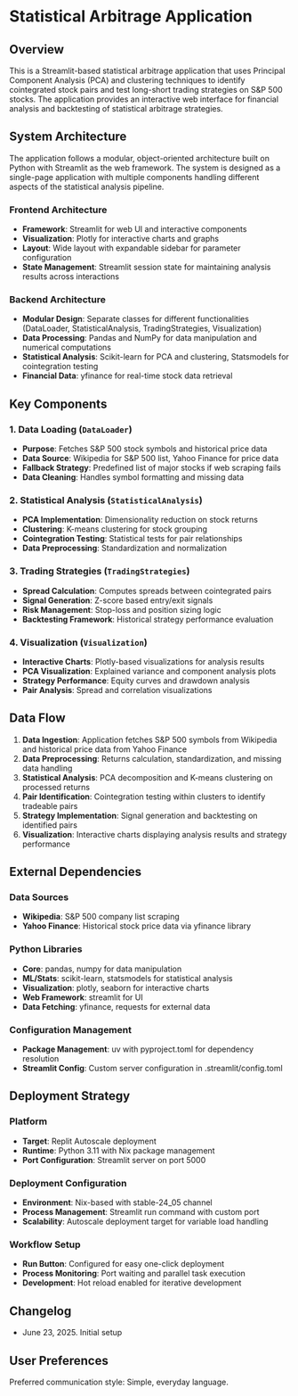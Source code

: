 # Statistical Arbitrage Application

## Overview

This is a Streamlit-based statistical arbitrage application that uses Principal Component Analysis (PCA) and clustering techniques to identify cointegrated stock pairs and test long-short trading strategies on S&P 500 stocks. The application provides an interactive web interface for financial analysis and backtesting of statistical arbitrage strategies.

## System Architecture

The application follows a modular, object-oriented architecture built on Python with Streamlit as the web framework. The system is designed as a single-page application with multiple components handling different aspects of the statistical analysis pipeline.

### Frontend Architecture
- **Framework**: Streamlit for web UI and interactive components
- **Visualization**: Plotly for interactive charts and graphs
- **Layout**: Wide layout with expandable sidebar for parameter configuration
- **State Management**: Streamlit session state for maintaining analysis results across interactions

### Backend Architecture
- **Modular Design**: Separate classes for different functionalities (DataLoader, StatisticalAnalysis, TradingStrategies, Visualization)
- **Data Processing**: Pandas and NumPy for data manipulation and numerical computations
- **Statistical Analysis**: Scikit-learn for PCA and clustering, Statsmodels for cointegration testing
- **Financial Data**: yfinance for real-time stock data retrieval

## Key Components

### 1. Data Loading (`DataLoader`)
- **Purpose**: Fetches S&P 500 stock symbols and historical price data
- **Data Source**: Wikipedia for S&P 500 list, Yahoo Finance for price data
- **Fallback Strategy**: Predefined list of major stocks if web scraping fails
- **Data Cleaning**: Handles symbol formatting and missing data

### 2. Statistical Analysis (`StatisticalAnalysis`)
- **PCA Implementation**: Dimensionality reduction on stock returns
- **Clustering**: K-means clustering for stock grouping
- **Cointegration Testing**: Statistical tests for pair relationships
- **Data Preprocessing**: Standardization and normalization

### 3. Trading Strategies (`TradingStrategies`)
- **Spread Calculation**: Computes spreads between cointegrated pairs
- **Signal Generation**: Z-score based entry/exit signals
- **Risk Management**: Stop-loss and position sizing logic
- **Backtesting Framework**: Historical strategy performance evaluation

### 4. Visualization (`Visualization`)
- **Interactive Charts**: Plotly-based visualizations for analysis results
- **PCA Visualization**: Explained variance and component analysis plots
- **Strategy Performance**: Equity curves and drawdown analysis
- **Pair Analysis**: Spread and correlation visualizations

## Data Flow

1. **Data Ingestion**: Application fetches S&P 500 symbols from Wikipedia and historical price data from Yahoo Finance
2. **Data Preprocessing**: Returns calculation, standardization, and missing data handling
3. **Statistical Analysis**: PCA decomposition and K-means clustering on processed returns
4. **Pair Identification**: Cointegration testing within clusters to identify tradeable pairs
5. **Strategy Implementation**: Signal generation and backtesting on identified pairs
6. **Visualization**: Interactive charts displaying analysis results and strategy performance

## External Dependencies

### Data Sources
- **Wikipedia**: S&P 500 company list scraping
- **Yahoo Finance**: Historical stock price data via yfinance library

### Python Libraries
- **Core**: pandas, numpy for data manipulation
- **ML/Stats**: scikit-learn, statsmodels for statistical analysis
- **Visualization**: plotly, seaborn for interactive charts
- **Web Framework**: streamlit for UI
- **Data Fetching**: yfinance, requests for external data

### Configuration Management
- **Package Management**: uv with pyproject.toml for dependency resolution
- **Streamlit Config**: Custom server configuration in .streamlit/config.toml

## Deployment Strategy

### Platform
- **Target**: Replit Autoscale deployment
- **Runtime**: Python 3.11 with Nix package management
- **Port Configuration**: Streamlit server on port 5000

### Deployment Configuration
- **Environment**: Nix-based with stable-24_05 channel
- **Process Management**: Streamlit run command with custom port
- **Scalability**: Autoscale deployment target for variable load handling

### Workflow Setup
- **Run Button**: Configured for easy one-click deployment
- **Process Monitoring**: Port waiting and parallel task execution
- **Development**: Hot reload enabled for iterative development

## Changelog

- June 23, 2025. Initial setup

## User Preferences

Preferred communication style: Simple, everyday language.